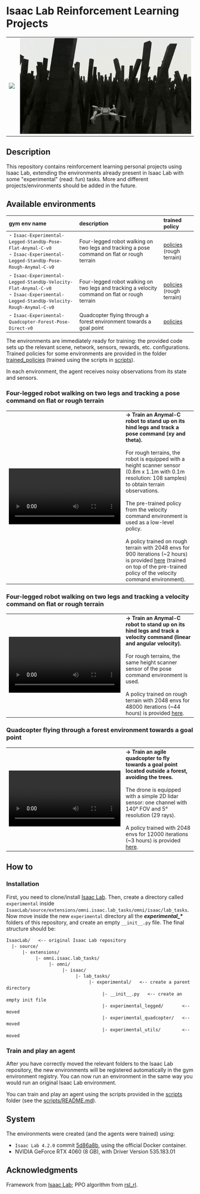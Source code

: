 # Isaac Lab Reinforcement Learning Projects

|              |              |
| :----------: | :----------: |
| ![](./media/legged_standup_pose_rough_short.gif) | ![](./media/quadcopter_forest_pose_short.gif) |

## Description

This repository contains reinforcement learning personal projects using Isaac Lab, extending the environments already present in Isaac Lab with some "experimental" (read: fun) tasks.
More and different projects/environments should be added in the future.


## Available environments

| gym env name   |  description   |  trained policy  |
| :---------- | :---------- | :---------- |
| - `Isaac-Experimental-Legged-StandUp-Pose-Flat-Anymal-C-v0`<br>- `Isaac-Experimental-Legged-StandUp-Pose-Rough-Anymal-C-v0`| Four-legged robot walking on two legs and tracking a pose command on flat or rough terrain | [policies](./trained_policies/experimental_legged_standup_pose_rough_policy_900_010225) (rough terrain)
| - `Isaac-Experimental-Legged-StandUp-Velocity-Flat-Anymal-C-v0`<br>- `Isaac-Experimental-Legged-StandUp-Velocity-Rough-Anymal-C-v0` | Four-legged robot walking on two legs and tracking a velocity command on flat or rough terrain | [policies](./trained_policies/experimental_legged_standup_velocity_rough_policy_48000_191224) (rough terrain)
| - `Isaac-Experimental-Quadcopter-Forest-Pose-Direct-v0` | Quadcopter flying through a forest environment towards a goal point | [policies](./trained_policies/experimental_quadcopter_forest_pose_policy_12000_291224)

The environments are immediately ready for training: the provided code sets up the relevant scene, network, sensors, rewards, etc. configurations.
Trained policies for some environments are provided in the folder [trained_policies](./trained_policies) (trained using the scripts in [scripts](./scripts/)).

In each environment, the agent receives noisy observations from its state and sensors.


### Four-legged robot walking on two legs and tracking a pose command on flat or rough terrain

|  |  |
| :---------- | :---------- |
| <video src="https://github.com/user-attachments/assets/c93d754d-7571-476c-81d9-11b22351b71a" />| **-> Train an Anymal-C robot to stand up on its hind legs and track a pose command (xy and theta).**<br><br>For rough terrains, the robot is equipped with a height scanner sensor (0.8m x 1.1m with 0.1m resolution: 108 samples) to obtain terrain observations.<br><br>The pre-trained policy from the velocity command environment is used as a low-level policy.<br><br>A policy trained on rough terrain with 2048 envs for 900 iterations (~2 hours) is provided [here](./trained_policies/experimental_legged_standup_pose_rough_policy_900_010225/) (trained on top of the pre-trained policy of the velocity command environment). |



### Four-legged robot walking on two legs and tracking a velocity command on flat or rough terrain
|  |  |
| :---------- | :---------- |
| <video src="https://github.com/user-attachments/assets/d4a98e04-6289-4030-aaa2-3d9227f6edfa" /> | **-> Train an Anymal-C robot to stand up on its hind legs and track a velocity command (linear and angular velocity).**<br><br>For rough terrains, the same height scanner sensor of the pose command environment is used.<br><br>A policy trained on rough terrain with 2048 envs for 48000 iterations (~44 hours) is provided [here](./trained_policies/experimental_legged_standup_velocity_rough_policy_48000_191224/). |



### Quadcopter flying through a forest environment towards a goal point
|  |  |
| :---------- | :---------- |
| <video src="https://github.com/user-attachments/assets/267dee3b-7cce-4f59-9008-8b58c65c802a" /> | **-> Train an agile quadcopter to fly towards a goal point located outside a forest, avoiding the trees.**<br><br>The drone is equipped with a simple 2D lidar sensor: one channel with 140° FOV and 5° resolution (29 rays).<br><br>A policy trained with 2048 envs for 12000 iterations (~3 hours) is provided [here](./trained_policies/experimental_quadcopter_forest_pose_policy_12000_291224/). |




## How to


### Installation

First, you need to clone/install [Isaac Lab](https://github.com/isaac-sim/IsaacLab).
Then, create a directory called `experimental` inside `IsaacLab/source/extensions/omni.isaac.lab_tasks/omni/isaac/lab_tasks`.
Now move inside the new `experimental` directory all the ***experimental_\**** folders of this repository, and create an empty `__init__.py` file.
The final structure should be:
```
IsaacLab/   <-- original Isaac Lab repository
  |- source/
      |- extensions/
           |- omni.isaac.lab_tasks/
                |- omni/
                     |- isaac/
                          |- lab_tasks/
                               |- experimental/   <-- create a parent directory
                                    |- __init__.py   <-- create an empty init file
                                    |- experimental_legged/       <-- moved
                                    |- experimental_quadcopter/   <-- moved
                                    |- experimental_utils/        <-- moved
```


### Train and play an agent

After you have correctly moved the relevant folders to the Isaac Lab repository, the new environments will be registered automatically in the gym environment registry.
You can now run an environment in the same way you would run an original Isaac Lab environment. 

You can train and play an agent using the scripts provided in the [scripts](./scripts) folder (see the [scripts/README.md](./scripts/README.md)).



## System
The environments were created (and the agents were trained) using:
- `Isaac Lab 4.2.0` commit [5d86a8b](https://github.com/isaac-sim/IsaacLab/commit/5d86a8bf6bd1d6b8b13ab157148e4596e109261b), using the official Docker container.
- NVIDIA GeForce RTX 4060 (8 GB), with Driver Version 535.183.01



## Acknowledgments

Framework from [Isaac Lab](https://github.com/isaac-sim/IsaacLab); PPO algorithm from [rsl_rl](https://github.com/leggedrobotics/rsl_rl).
